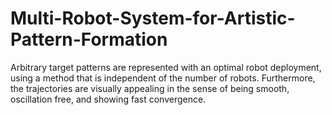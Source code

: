 # Multi-Robot-System-for-Artistic-Pattern-Formation
Arbitrary target patterns are represented with an optimal robot deployment, using a method that is independent of the number of robots. Furthermore, the trajectories are visually appealing in the sense of being smooth, oscillation free, and showing fast convergence.
